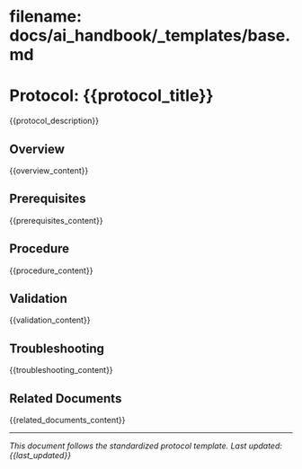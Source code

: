 # **filename: docs/ai_handbook/_templates/base.md**
<!-- ai_cue:priority={{priority}} -->
<!-- ai_cue:use_when={{use_when}} -->

# **Protocol: {{protocol_title}}**

{{protocol_description}}

## **Overview**

{{overview_content}}

## **Prerequisites**

{{prerequisites_content}}

## **Procedure**

{{procedure_content}}

## **Validation**

{{validation_content}}

## **Troubleshooting**

{{troubleshooting_content}}

## **Related Documents**

{{related_documents_content}}

---

*This document follows the standardized protocol template. Last updated: {{last_updated}}*
